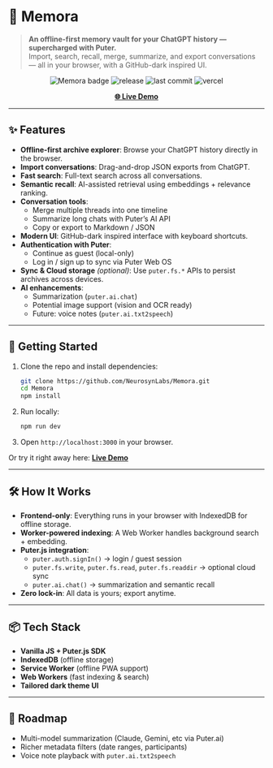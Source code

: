 # 🧠 Memora  
> **An offline-first memory vault for your ChatGPT history — supercharged with Puter.**  
> Import, search, recall, merge, summarize, and export conversations — all in your browser, with a GitHub-dark inspired UI.  

<p align="center">
  <!-- Custom project identity badge -->
  <img src="https://img.shields.io/badge/Memora-Archive%20Explorer-purple?style=for-the-badge&logo=archivebox&logoColor=white" alt="Memora badge" />
  <!-- Release -->
  <img src="https://img.shields.io/github/v/release/NeurosynLabs/Memora?style=for-the-badge" alt="release" />
  <!-- Last Commit -->
  <img src="https://img.shields.io/github/last-commit/NeurosynLabs/Memora?style=for-the-badge" alt="last commit" />
  <!-- Vercel deployment badge -->
  <img src="https://img.shields.io/github/deployments/NeurosynLabs/Memora/Production?label=vercel&style=for-the-badge" alt="vercel" />
</p>

<p align="center">
  <a href="https://memora.vercel.app" target="_blank"><b>🌐 Live Demo</b></a>
</p>

---

## ✨ Features  

- **Offline-first archive explorer**: Browse your ChatGPT history directly in the browser.  
- **Import conversations**: Drag-and-drop JSON exports from ChatGPT.  
- **Fast search**: Full-text search across all conversations.  
- **Semantic recall**: AI-assisted retrieval using embeddings + relevance ranking.  
- **Conversation tools**:  
  - Merge multiple threads into one timeline  
  - Summarize long chats with Puter’s AI API  
  - Copy or export to Markdown / JSON  
- **Modern UI**: GitHub-dark inspired interface with keyboard shortcuts.  
- **Authentication with Puter**:  
  - Continue as guest (local-only)  
  - Log in / sign up to sync via Puter Web OS  
- **Sync & Cloud storage** *(optional)*: Use `puter.fs.*` APIs to persist archives across devices.  
- **AI enhancements**:  
  - Summarization (`puter.ai.chat`)  
  - Potential image support (vision and OCR ready)  
  - Future: voice notes (`puter.ai.txt2speech`)  

---

## 🚀 Getting Started  

1. Clone the repo and install dependencies:  
   ```bash
   git clone https://github.com/NeurosynLabs/Memora.git
   cd Memora
   npm install
   ```
2. Run locally:  
   ```bash
   npm run dev
   ```
3. Open `http://localhost:3000` in your browser.  

Or try it right away here: **[Live Demo](https://memora.vercel.app)**  

---

## 🛠 How It Works  

- **Frontend-only**: Everything runs in your browser with IndexedDB for offline storage.  
- **Worker-powered indexing**: A Web Worker handles background search + embedding.  
- **Puter.js integration**:  
  - `puter.auth.signIn()` → login / guest session  
  - `puter.fs.write`, `puter.fs.read`, `puter.fs.readdir` → optional cloud sync  
  - `puter.ai.chat()` → summarization and semantic recall  
- **Zero lock-in**: All data is yours; export anytime.  

---

## 📦 Tech Stack  

- **Vanilla JS + Puter.js SDK**  
- **IndexedDB** (offline storage)  
- **Service Worker** (offline PWA support)  
- **Web Workers** (fast indexing & search)  
- **Tailored dark theme UI**  

---

## 🔮 Roadmap  

- Multi-model summarization (Claude, Gemini, etc via Puter.ai)  
- Richer metadata filters (date ranges, participants)  
- Voice note playback with `puter.ai.txt2speech`  
